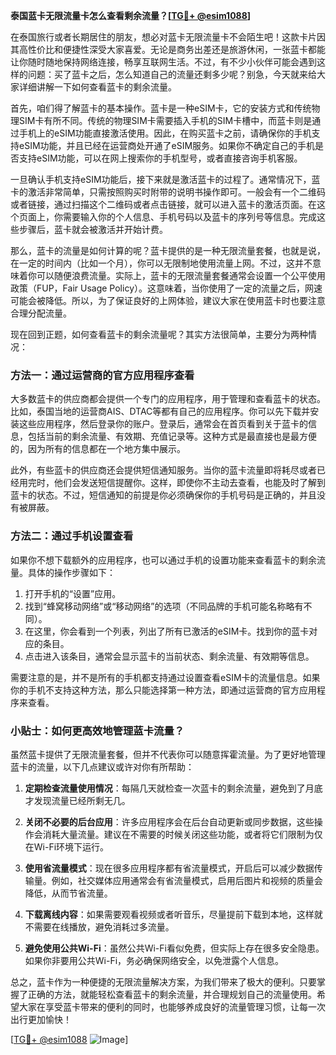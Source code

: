 **泰国蓝卡无限流量卡怎么查看剩余流量？[[TG💪+ @esim1088](https://t.me/s/esim1088)]**

在泰国旅行或者长期居住的朋友，想必对蓝卡无限流量卡不会陌生吧！这款卡片因其高性价比和便捷性深受大家喜爱。无论是商务出差还是旅游休闲，一张蓝卡都能让你随时随地保持网络连接，畅享互联网生活。不过，有不少小伙伴可能会遇到这样的问题：买了蓝卡之后，怎么知道自己的流量还剩多少呢？别急，今天就来给大家详细讲解一下如何查看蓝卡的剩余流量。

首先，咱们得了解蓝卡的基本操作。蓝卡是一种eSIM卡，它的安装方式和传统物理SIM卡有所不同。传统的物理SIM卡需要插入手机的SIM卡槽中，而蓝卡则是通过手机上的eSIM功能直接激活使用。因此，在购买蓝卡之前，请确保你的手机支持eSIM功能，并且已经在运营商处开通了eSIM服务。如果你不确定自己的手机是否支持eSIM功能，可以在网上搜索你的手机型号，或者直接咨询手机客服。

一旦确认手机支持eSIM功能后，接下来就是激活蓝卡的过程了。通常情况下，蓝卡的激活非常简单，只需按照购买时附带的说明书操作即可。一般会有一个二维码或者链接，通过扫描这个二维码或者点击链接，就可以进入蓝卡的激活页面。在这个页面上，你需要输入你的个人信息、手机号码以及蓝卡的序列号等信息。完成这些步骤后，蓝卡就会被激活并开始计费。

那么，蓝卡的流量是如何计算的呢？蓝卡提供的是一种无限流量套餐，也就是说，在一定的时间内（比如一个月），你可以无限制地使用流量上网。不过，这并不意味着你可以随便浪费流量。实际上，蓝卡的无限流量套餐通常会设置一个公平使用政策（FUP，Fair Usage Policy）。这意味着，当你使用了一定的流量之后，网速可能会被降低。所以，为了保证良好的上网体验，建议大家在使用蓝卡时也要注意合理分配流量。

现在回到正题，如何查看蓝卡的剩余流量呢？其实方法很简单，主要分为两种情况：

### 方法一：通过运营商的官方应用程序查看

大多数蓝卡的供应商都会提供一个专门的应用程序，用于管理和查看蓝卡的状态。比如，泰国当地的运营商AIS、DTAC等都有自己的应用程序。你可以先下载并安装这些应用程序，然后登录你的账户。登录后，通常会在首页看到关于蓝卡的信息，包括当前的剩余流量、有效期、充值记录等。这种方式是最直接也是最方便的，因为所有的信息都在一个地方集中展示。

此外，有些蓝卡的供应商还会提供短信通知服务。当你的蓝卡流量即将耗尽或者已经用完时，他们会发送短信提醒你。这样，即使你不主动去查看，也能及时了解到蓝卡的状态。不过，短信通知的前提是你必须确保你的手机号码是正确的，并且没有被屏蔽。

### 方法二：通过手机设置查看

如果你不想下载额外的应用程序，也可以通过手机的设置功能来查看蓝卡的剩余流量。具体的操作步骤如下：

1. 打开手机的“设置”应用。
2. 找到“蜂窝移动网络”或“移动网络”的选项（不同品牌的手机可能名称略有不同）。
3. 在这里，你会看到一个列表，列出了所有已激活的eSIM卡。找到你的蓝卡对应的条目。
4. 点击进入该条目，通常会显示蓝卡的当前状态、剩余流量、有效期等信息。

需要注意的是，并不是所有的手机都支持通过设置查看eSIM卡的流量信息。如果你的手机不支持这种方法，那么只能选择第一种方法，即通过运营商的官方应用程序来查看。

### 小贴士：如何更高效地管理蓝卡流量？

虽然蓝卡提供了无限流量套餐，但并不代表你可以随意挥霍流量。为了更好地管理蓝卡的流量，以下几点建议或许对你有所帮助：

1. **定期检查流量使用情况**：每隔几天就检查一次蓝卡的剩余流量，避免到了月底才发现流量已经所剩无几。
   
2. **关闭不必要的后台应用**：许多应用程序会在后台自动更新或同步数据，这些操作会消耗大量流量。建议在不需要的时候关闭这些功能，或者将它们限制为仅在Wi-Fi环境下运行。

3. **使用省流量模式**：现在很多应用程序都有省流量模式，开启后可以减少数据传输量。例如，社交媒体应用通常会有省流量模式，启用后图片和视频的质量会降低，从而节省流量。

4. **下载离线内容**：如果需要观看视频或者听音乐，尽量提前下载到本地，这样就不需要在线播放，避免消耗过多流量。

5. **避免使用公共Wi-Fi**：虽然公共Wi-Fi看似免费，但实际上存在很多安全隐患。如果你非要用公共Wi-Fi，务必确保网络安全，以免泄露个人信息。

总之，蓝卡作为一种便捷的无限流量解决方案，为我们带来了极大的便利。只要掌握了正确的方法，就能轻松查看蓝卡的剩余流量，并合理规划自己的流量使用。希望大家在享受蓝卡带来的便利的同时，也能够养成良好的流量管理习惯，让每一次出行更加愉快！

[[TG💪+ @esim1088](https://t.me/s/esim1088) ![Image](https://i.postimg.cc/4NQfJmqS/Snipaste-2025-05-13-00-14-12.png)]